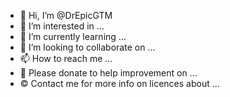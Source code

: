 - 👋 Hi, I’m @DrEpicGTM
- 👀 I’m interested in ...
- 🌱 I’m currently learning ...
- 💞️ I’m looking to collaborate on ...
- 📫 How to reach me ...
- 🎁 Please donate to help improvement on ...
- © Contact me for more info on licences about ...

<!---
DrEpicGTM/DrEpicGTM is a ✨ special ✨ repository because its `README.md` (this file) appears on your GitHub profile.
You can click the Preview link to take a look at your changes.
--->

